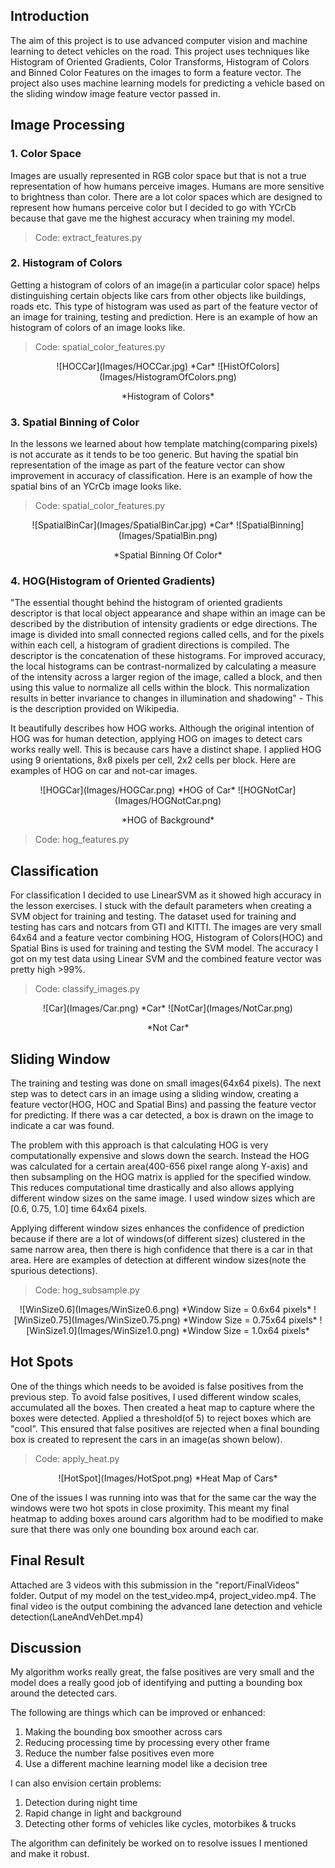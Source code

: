 ## Introduction
The aim of this project is to use advanced computer vision and machine learning to detect vehicles on the road. This project uses techniques like Histogram of Oriented Gradients, Color Transforms, Histogram of Colors and Binned Color Features on the images to form a feature vector. The project also uses machine learning models for predicting a vehicle based on the sliding window image feature vector passed in.

## Image Processing
### 1. Color Space
Images are usually represented in RGB color space but that is not a true representation of how humans perceive images. Humans are more sensitive to brightness than color. There are a lot color spaces which are designed to represent how humans perceive color but I decided to go with YCrCb because that gave me the highest accuracy when training my model.

> Code: extract_features.py

### 2. Histogram of Colors
Getting a histogram of colors of an image(in a particular color space) helps distinguishing certain objects like cars from other objects like buildings, roads etc. This type of histogram was used as part of the feature vector of an image for training, testing and prediction. Here is an example of how an histogram of colors of an image looks like.

> Code: spatial\_color\_features.py

<p align="center">
![HOCCar](Images/HOCCar.jpg)    
*Car*           
![HistOfColors](Images/HistogramOfColors.png)
<p align="center">
*Histogram of Colors*

### 3. Spatial Binning of Color
In the lessons we learned about how template matching(comparing pixels) is not accurate as it tends to be too generic. But having the spatial bin representation of the image as part of the feature vector can show improvement in accuracy of classification. Here is an example of how the spatial bins of an YCrCb image looks like.

> Code: spatial\_color\_features.py

<p align="center">
![SpatialBinCar](Images/SpatialBinCar.jpg)    
*Car*           
![SpatialBinning](Images/SpatialBin.png)
<p align="center">
*Spatial Binning Of Color*

### 4. HOG(Histogram of Oriented Gradients)
"The essential thought behind the histogram of oriented gradients descriptor is that local object appearance and shape within an image can be described by the distribution of intensity gradients or edge directions. The image is divided into small connected regions called cells, and for the pixels within each cell, a histogram of gradient directions is compiled. The descriptor is the concatenation of these histograms. For improved accuracy, the local histograms can be contrast-normalized by calculating a measure of the intensity across a larger region of the image, called a block, and then using this value to normalize all cells within the block. This normalization results in better invariance to changes in illumination and shadowing" - This is the description provided on Wikipedia.

It beautifully describes how HOG works. Although the original intention of HOG was for human detection, applying HOG on images to detect cars works really well. This is because cars have a distinct shape. I applied HOG using 9 orientations, 8x8 pixels per cell, 2x2 cells per block. Here are examples of HOG on car and not-car images.

<p align="center">
![HOGCar](Images/HOGCar.png)    
*HOG of Car*           
![HOGNotCar](Images/HOGNotCar.png)
<p align="center">
*HOG of Background*

> Code: hog_features.py

## Classification
For classification I decided to use LinearSVM as it showed high accuracy in the lesson exercises. I stuck with the default parameters when creating a SVM object for training and testing. The dataset used for training and testing has cars and notcars from GTI and KITTI. The images are very small 64x64 and a feature vector combining HOG, Histogram of Colors(HOC) and Spatial Bins is used for training and testing the SVM model. The accuracy I got on my test data using Linear SVM and the combined feature vector was pretty high >99%.

> Code: classify_images.py

<p align="center">
![Car](Images/Car.png)    
*Car*           
![NotCar](Images/NotCar.png)
<p align="center">
*Not Car*

## Sliding Window
The training and testing was done on small images(64x64 pixels). The next step was to detect cars in an image using a sliding window, creating a feature vector(HOG, HOC and Spatial Bins) and passing the feature vector for predicting. If there was a car detected, a box is drawn on the image to indicate a car was found.

The problem with this approach is that calculating HOG is very computationally expensive and slows down the search. Instead the HOG was calculated for a certain area(400-656 pixel range along Y-axis) and then subsampling on the HOG matrix is applied for the specified window. This reduces computational time drastically and also allows applying different window sizes on the same image. I used window sizes which are [0.6, 0.75, 1.0] time 64x64 pixels.

Applying different window sizes enhances the confidence of prediction because if there are a lot of windows(of different sizes) clustered in the same narrow area, then there is high confidence that there is a car in that area. Here are examples of detection at different window sizes(note the spurious detections).

> Code: hog_subsample.py

<p align="center">
![WinSize0.6](Images/WinSize0.6.png)    
*Window Size = 0.6x64 pixels*           
![WinSize0.75](Images/WinSize0.75.png)    
*Window Size = 0.75x64 pixels*
![WinSize1.0](Images/WinSize1.0.png)    
*Window Size = 1.0x64 pixels*
<p align="center">

## Hot Spots
One of the things which needs to be avoided is false positives from the previous step. To avoid false positives, I used different window scales, accumulated all the boxes. Then created a heat map to capture where the boxes were detected. Applied a threshold(of 5) to reject boxes which are "cool". This ensured that false positives are rejected when a final bounding box is created to represent the cars in an image(as shown below).

> Code: apply_heat.py

<p align="center">
![HotSpot](Images/HotSpot.png)    
*Heat Map of Cars*
<p align="center">

One of the issues I was running into was that for the same car the way the windows were two hot spots in close proximity. This meant my final heatmap to adding boxes around cars algorithm had to be modified to make sure that there was only one bounding box around each car.

## Final Result
Attached are 3 videos with this submission in the "report/FinalVideos" folder. Output of my model on the test_video.mp4, project_video.mp4. The final video is the output combining the advanced lane detection and vehicle detection(LaneAndVehDet.mp4)

## Discussion
My algorithm works really great, the false positives are very small and the model does a really good job of identifying and putting a bounding box around the detected cars.

The following are things which can be improved or enhanced:

1. Making the bounding box smoother across cars
2. Reducing processing time by processing every other frame
3. Reduce the number false positives even more
4. Use a different machine learning model like a decision tree

I can also envision certain problems:

1. Detection during night time
2. Rapid change in light and background
3. Detecting other forms of vehicles like cycles, motorbikes & trucks

The algorithm can definitely be worked on to resolve issues I mentioned and make it robust.
